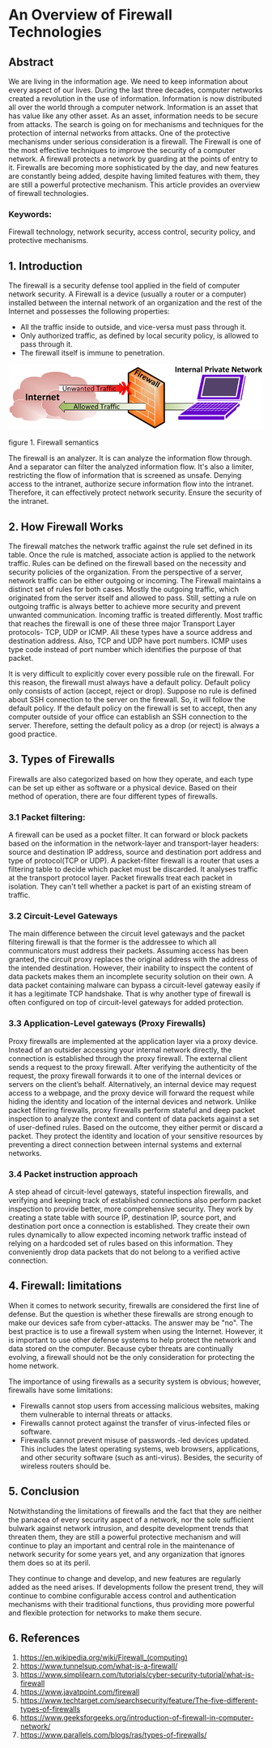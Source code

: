 # An Overview of Firewall Technologies
## Abstract
We are living in the information age. We need to keep information about every aspect of our lives. During the last three decades, computer networks created a revolution in the use of information.    Information is now distributed all over the world through a computer network. Information is an asset that has value like any other asset. As an asset, information needs to be secure from attacks. The search is going on for mechanisms and techniques for the protection of internal networks from attacks. One of the protective mechanisms under serious consideration is a firewall. The Firewall is one of the most effective techniques to improve the security of a computer network. A firewall protects a network by guarding at the points of entry to it. Firewalls are becoming more sophisticated by the day, and new features are constantly being added, despite having limited features with them, they are still a powerful protective mechanism. This article provides an overview of firewall technologies.

### Keywords:
Firewall technology, network security, access control, security policy, and protective mechanisms.

## 1. Introduction
The firewall is a security defense tool applied in the field of computer network security. A Firewall is a device (usually a router or a computer) installed between the internal network of an organization and the rest of the Internet and possesses the following properties:

* All the traffic inside to outside, and vice-versa must pass through it.
* Only authorized traffic, as defined by local security policy, is allowed to pass through it.
* The firewall itself is immune to penetration.
 

![Network Security Firewall](firewall.png) 

figure 1. Firewall semantics

The firewall is an analyzer. It is can analyze the information flow through. And a separator can filter the analyzed information flow. It's also a limiter, restricting the flow of information that is screened as unsafe. Denying access to the intranet, authorize secure information flow into the intranet. Therefore, it can effectively protect network security. Ensure the security of the intranet.

## 2. How Firewall Works
The firewall matches the network traffic against the rule set defined in its table. Once the rule is matched, associate action is applied to the network traffic. Rules can be defined on the firewall based on the necessity and security policies of the organization. From the perspective of a server, network traffic can be either outgoing or incoming. The Firewall maintains a distinct set of rules for both cases. Mostly the outgoing traffic, which originated from the server itself and allowed to pass. Still, setting a rule on outgoing traffic is always better to achieve more security and prevent unwanted communication. Incoming traffic is treated differently. Most traffic that reaches the firewall is one of these three major Transport Layer protocols- TCP, UDP or ICMP. All these types have a source address and destination address. Also, TCP and UDP have port numbers. ICMP uses type code instead of port number which identifies the purpose of that packet.

It is very difficult to explicitly cover every possible rule on the firewall. For this reason, the firewall must always have a default policy. Default policy only consists of action (accept, reject or drop). Suppose no rule is defined about SSH connection to the server on the firewall. So, it will follow the default policy. If the default policy on the firewall is set to accept, then any computer outside of your office can establish an SSH connection to the server. Therefore, setting the default policy as a drop (or reject) is always a good practice.

## 3. Types of Firewalls

Firewalls are also categorized based on how they operate, and each type can be set up either as software or a physical device. Based on their method of operation, there are four different types of firewalls.

### 3.1 Packet filtering:
A firewall can be used as a pocket filter. It can forward or block packets based on the information in the network-layer and transport-layer headers: source and destination IP address, source and destination port address and type of protocol(TCP or UDP). A packet-filter firewall is a router that uses a filtering table to decide which packet must be discarded. It analyses traffic at the transport protocol layer. Packet firewalls treat each packet in isolation. They can't tell whether a packet is part of an existing stream of traffic.

### 3.2 Circuit-Level Gateways
The main difference between the circuit level gateways and the packet filtering firewall is that the former is the addressee to which all communicators must address their packets. Assuming access has been granted, the circuit proxy replaces the original address with the address of the intended destination. However, their inability to inspect the content of data packets makes them an incomplete security solution on their own. A data packet containing malware can bypass a circuit-level gateway easily if it has a legitimate TCP handshake. That is why another type of firewall is often configured on top of circuit-level gateways for added protection.

### 3.3 Application-Level gateways (Proxy Firewalls)
Proxy firewalls are implemented at the application layer via a proxy device. Instead of an outsider accessing your internal network directly, the connection is established through the proxy firewall. The external client sends a request to the proxy firewall. After verifying the authenticity of the request, the proxy firewall forwards it to one of the internal devices or servers on the client’s behalf. Alternatively, an internal device may request access to a webpage, and the proxy device will forward the request while hiding the identity and location of the internal devices and network. Unlike packet filtering firewalls, proxy firewalls perform stateful and deep packet inspection to analyze the context and content of data packets against a set of user-defined rules. Based on the outcome, they either permit or discard a packet. They protect the identity and location of your sensitive resources by preventing a direct connection between internal systems and external networks.

### 3.4 Packet instruction approach
A step ahead of circuit-level gateways, stateful inspection firewalls, and verifying and keeping track of established connections also perform packet inspection to provide better, more comprehensive security. They work by creating a state table with source IP, destination IP, source port, and destination port once a connection is established. They create their own rules dynamically to allow expected incoming network traffic instead of relying on a hardcoded set of rules based on this information. They conveniently drop data packets that do not belong to a verified active connection.


## 4. Firewall: limitations
When it comes to network security, firewalls are considered the first line of defense. But the question is whether these firewalls are strong enough to make our devices safe from cyber-attacks. The answer may be "no". The best practice is to use a firewall system when using the Internet. However, it is important to use other defense systems to help protect the network and data stored on the computer. Because cyber threats are continually evolving, a firewall should not be the only consideration for protecting the home network.

The importance of using firewalls as a security system is obvious; however, firewalls have some limitations:

*  Firewalls cannot stop users from accessing malicious websites, making them vulnerable to internal threats or attacks.
* Firewalls cannot protect against the transfer of virus-infected files or software.
* Firewalls cannot prevent misuse of passwords.-led devices updated. This includes the latest operating systems, web browsers, applications, and other security software (such as anti-virus). Besides, the security of wireless routers should be.

## 5. Conclusion
Notwithstanding the limitations of firewalls and the fact that they are neither the panacea of every security aspect of a network, nor the sole sufficient bulwark against network intrusion, and despite development trends that threaten them, they are still a powerful protective mechanism and will continue to play an important and central role in the maintenance of network security for some years yet, and any organization that ignores them does so at its peril.

They continue to change and develop, and new features are regularly added as the need arises. If developments follow the present trend, they will continue to combine
configurable access control and authentication mechanisms with their traditional functions, thus providing more powerful and flexible protection for networks to make them secure.

## 6. References

1. https://en.wikipedia.org/wiki/Firewall_(computing)
2. https://www.tunnelsup.com/what-is-a-firewall/
3. https://www.simplilearn.com/tutorials/cyber-security-tutorial/what-is-firewall
4. https://www.javatpoint.com/firewall
5. https://www.techtarget.com/searchsecurity/feature/The-five-different-types-of-firewalls
6. https://www.geeksforgeeks.org/introduction-of-firewall-in-computer-network/
7. https://www.parallels.com/blogs/ras/types-of-firewalls/